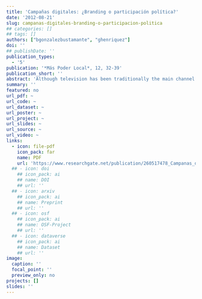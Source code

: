 ```yaml
---
title: 'Campañas digitales: ¿Branding o participación política?'
date: '2012-08-21'
slug: campanas-digitales-branding-o-participacion-politica
## categories: []
## tags: []
authors: ["bgonzalezbustamante", "ghenriquez"]
doi: ''
## publishDate: ''
publication_types:
  - '5'
publication: '*Más Poder Local*, 12, 32-39'
publication_short: ''
abstract: 'Although television has been traditionally the main channel of mass communication between candidates and electors, social media has emerged as a new channel, becoming a relevant platform where a dynamic flux of information is shared by electors and candidates. The role of social media can be considered from a classical perspective, in other words, as a tool or asset to be managed. Or, it can also be viewed as a new dimension of development that encourages political participation. Considering the Barack Obama’s 2007-2008 presidential campaign established an opening point in the use of new technologies of information and Internet in electoral campaigning throughout the world, the main objective of our work is to evaluate the role of social media in the last Chilean presidential campaign.'
summary: ''
featured: no
url_pdf: ~
url_code: ~
url_dataset: ~
url_poster: ~
url_project: ~
url_slides: ~
url_source: ~
url_video: ~
links:
  - icon: file-pdf
    icon_pack: far
    name: PDF
    url: 'https://www.researchgate.net/publication/260517478_Campanas_digitales_Branding_o_participacion_politica_El_rol_de_las_redes_sociales_en_la_ultima_campana_presidencial_chilena'
  ## - icon: doi
    ## icon_pack: ai
    ## name: DOI
    ## url: ''
  ## - icon: arxiv
    ## icon_pack: ai
    ## name: Preprint
    ## url: ''
  ## - icon: osf
    ## icon_pack: ai
    ## name: OSF-Project
    ## url: ''
  ## - icon: dataverse
    ## icon_pack: ai
    ## name: Dataset
    ## url: ''
image:
  caption: ''
  focal_point: ''
  preview_only: no
projects: []
slides: ''
---
```

